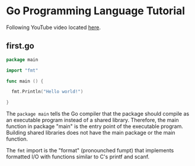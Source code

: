 # Go Programming Language Tutorial

Following YouTube video located [here](https://youtu.be/Q0sKAMal4WQ).

## first.go

```Go
package main

import "fmt"

func main () {

  fmt.Println("Hello world!")

}
```

The `package main` tells the Go compiler that the package should compile as an executable program instead of a shared library. Therefore, the main function in package "main" is the entry point of the executable program. Building shared libraries does not have the main package or the main function.

The `fmt` import is the "format" (pronounched fumpt) that implements formatted I/O with functions similar to C's printf and scanf.